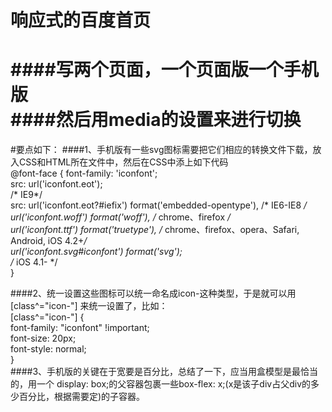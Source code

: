 # 响应式的百度首页  
####写两个页面，一个页面版一个手机版  
####然后用media的设置来进行切换
==========================================
#要点如下：
####1、手机版有一些svg图标需要把它们相应的转换文件下载，放入CSS和HTML所在文件中，然后在CSS中添上如下代码  
  @font-face {
        font-family: 'iconfont';  
        src: url('iconfont.eot');  
        /* IE9*/  
        src: url('iconfont.eot?#iefix') format('embedded-opentype'), /* IE6-IE8 */  
        url('iconfont.woff') format('woff'), /* chrome、firefox */  
        url('iconfont.ttf') format('truetype'), /* chrome、firefox、opera、Safari, Android, iOS 4.2+*/  
        url('iconfont.svg#iconfont') format('svg');  
        /* iOS 4.1- */  
    }  
      
####2、统一设置这些图标可以统一命名成icon-这种类型，于是就可以用 [class^="icon-"] 来统一设置了，比如：  
    [class^="icon-"] {  
        font-family: "iconfont" !important;  
        font-size: 20px;  
        font-style: normal;  
    }  
####3、手机版的关键在于宽要是百分比，总结了一下，应当用盒模型是最恰当的，用一个 display: box;的父容器包裹一些box-flex: x;(x是该子div占父div的多少百分比，根据需要定)的子容器。
